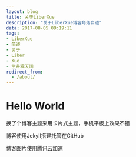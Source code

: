 ```yaml
---
layout: blog
title: 关于LiberXue
description: "关于LiberXue博客角落自述"
data: 2017-08-05 09:19:11
tags: 
- LiberXue
- 简述
- 关于
- Liber
- Xue
- 坐井观天阔
redirect_from:
  - /about/
---
```


# Hello World

换了个博客主题采用卡片式主题，手机平板上效果不错

博客使用Jekyll搭建托管在GitHub


博客图片使用腾讯云加速
